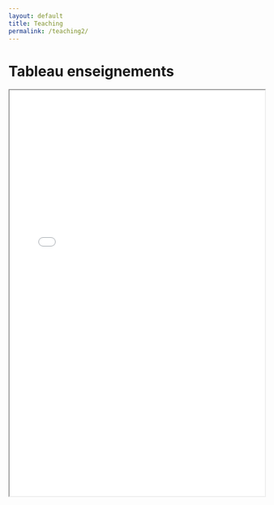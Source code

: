 ```yaml
---
layout: default
title: Teaching
permalink: /teaching2/
---
```


# Tableau enseignements

<iframe src="{{ '/assets/files/table_enseignements.pdf' | relative_url }}" width="100%" height="800px"></iframe>
